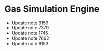# Gas Simulation Engine
- Update note 9159
- Update note 7379
- Update note 1745
- Update note 7662
- Update note 6153
